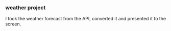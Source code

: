 <h3>weather project</h3>
<p>I took the weather forecast from the API, converted it and presented it to the screen. </p>

